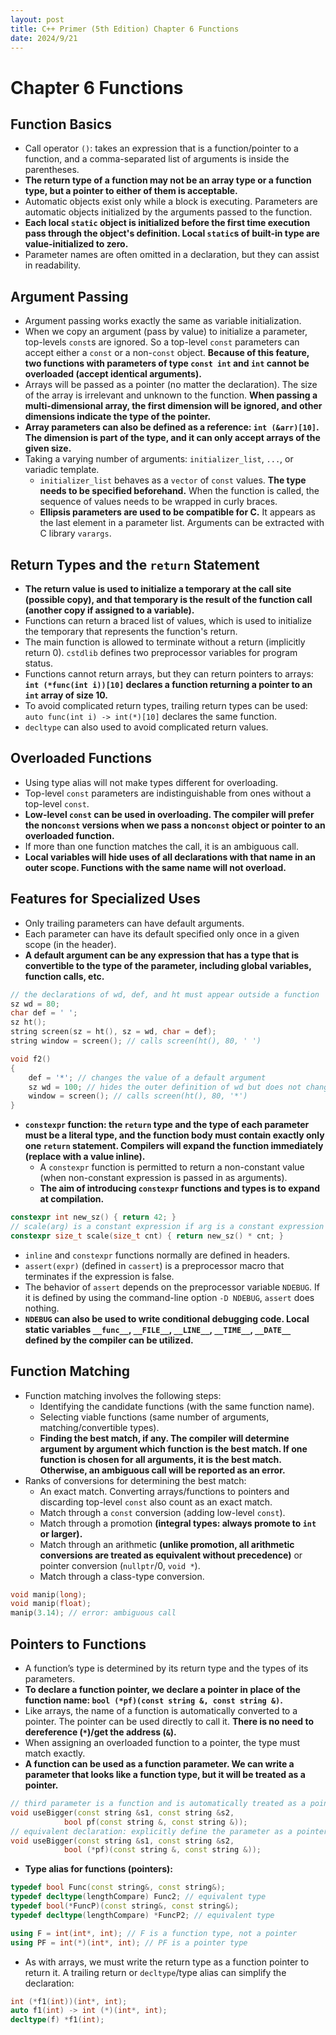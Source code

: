 ```yaml
---
layout: post
title: C++ Primer (5th Edition) Chapter 6 Functions
date: 2024/9/21
---
```


# Chapter 6 Functions

## Function Basics

- Call operator `()`: takes an expression that is a function/pointer to a function, and a comma-separated list of arguments is inside the parentheses.
- **The return type of a function may not be an array type or a function type, but a pointer to either of them is acceptable.**
- Automatic objects exist only while a block is executing. Parameters are automatic objects initialized by the arguments passed to the function.
- **Each local `static` object is initialized before the first time execution pass through the object's definition. Local `static`s of built-in type are value-initialized to zero.**
- Parameter names are often omitted in a declaration, but they can assist in readability.

## Argument Passing

- Argument passing works exactly the same as variable initialization.
- When we copy an argument (pass by value) to initialize a parameter, top-levels `const`s are ignored. So a top-level `const` parameters can accept either a `const` or a non-`const` object. **Because of this feature, two functions with parameters of type `const int` and `int` cannot be overloaded (accept identical arguments).**
- Arrays will be passed as a pointer (no matter the declaration). The size of the array is irrelevant and unknown to the function. **When passing a multi-dimensional array, the first dimension will be ignored, and other dimensions indicate the type of the pointer.**
- **Array parameters can also be defined as a reference: `int (&arr)[10]`. The dimension is part of the type, and it can only accept arrays of the given size.**
- Taking a varying number of arguments: `initializer_list`, `...`, or variadic template.
	- `initializer_list` behaves as a `vector` of `const` values. **The type needs to be specified beforehand.** When the function is called, the sequence of values needs to be wrapped in curly braces.
	- **Ellipsis parameters are used to be compatible for C.** It appears as the last element in a parameter list. Arguments can be extracted with C library `varargs`.

## Return Types and the `return` Statement

- **The return value is used to initialize a temporary at the call site (possible copy), and that temporary is the result of the function call (another copy if assigned to a variable).**
- Functions can return a braced list of values, which is used to initialize the temporary that represents the function's return.
- The main function is allowed to terminate without a return (implicitly return 0). `cstdlib` defines two preprocessor variables for program status.
- Functions cannot return arrays, but they can return pointers to arrays: **`int (*func(int i))[10]` declares a function returning a pointer to an `int` array of size 10.**
- To avoid complicated return types, trailing return types can be used: `auto func(int i) -> int(*)[10]` declares the same function.
- `decltype` can also used to avoid complicated return values.

## Overloaded Functions

- Using type alias will not make types different for overloading.
- Top-level `const` parameters are indistinguishable from ones without a top-level `const`.
- **Low-level `const` can be used in overloading. The compiler will prefer the non`const` versions when we pass a non`const` object or pointer to an overloaded function.**
- If more than one function matches the call, it is an ambiguous call.
- **Local variables will hide uses of all declarations with that name in an outer scope. Functions with the same name will not overload.**

## Features for Specialized Uses

- Only trailing parameters can have default arguments.
- Each parameter can have its default specified only once in a given scope (in the header).
- **A default argument can be any expression that has a type that is convertible to the type of the parameter, including global variables, function calls, etc.**

```cpp
// the declarations of wd, def, and ht must appear outside a function
sz wd = 80;
char def = ' ';
sz ht();
string screen(sz = ht(), sz = wd, char = def);
string window = screen(); // calls screen(ht(), 80, ' ')

void f2()
{
	def = '*'; // changes the value of a default argument
	sz wd = 100; // hides the outer definition of wd but does not change the default
	window = screen(); // calls screen(ht(), 80, '*')
}
```

- **`constexpr` function: the `return` type and the type of each parameter must be a literal type, and the function body must contain exactly only one `return` statement. Compilers will expand the function immediately (replace with a value inline).**
	- A `constexpr` function is permitted to return a non-constant value (when non-constant expression is passed in as arguments).
	- **The aim of introducing `constexpr` functions and types is to expand at compilation.**

```cpp
constexpr int new_sz() { return 42; }
// scale(arg) is a constant expression if arg is a constant expression
constexpr size_t scale(size_t cnt) { return new_sz() * cnt; }
```

- `inline` and `constexpr` functions normally are defined in headers.
- `assert(expr)` (defined in `cassert`) is a preprocessor macro that terminates if the expression is false.
- The behavior of `assert` depends on the preprocessor variable `NDEBUG`. If it is defined by using the command-line option `-D NDEBUG`, `assert` does nothing.
- **`NDEBUG` can also be used to write conditional debugging code. Local static variables `__func__`, `__FILE__`, `__LINE__`, `__TIME__`, `__DATE__` defined by the compiler can be utilized.**

## Function Matching

- Function matching involves the following steps:
	- Identifying the candidate functions (with the same function name).
	- Selecting viable functions (same number of arguments, matching/convertible types).
	- **Finding the best match, if any. The compiler will determine argument by argument which function is the best match. If one function is chosen for all arguments, it is the best match. Otherwise, an ambiguous call will be reported as an error.**
- Ranks of conversions for determining the best match:
	- An exact match. Converting arrays/functions to pointers and discarding top-level `const` also count as an exact match.
	- Match through a `const` conversion (adding low-level `const`).
	- Match through a promotion **(integral types: always promote to `int` or larger).**
	- Match through an arithmetic **(unlike promotion, all arithmetic conversions are treated as equivalent without precedence)** or pointer conversion (`nullptr`/0, `void *`).
	- Match through a class-type conversion.

```cpp
void manip(long);
void manip(float);
manip(3.14); // error: ambiguous call
```

## Pointers to Functions

- A function’s type is determined by its return type and the types of its parameters.
- **To declare a function pointer, we declare a pointer in place of the function name: `bool (*pf)(const string &, const string &)`.**
- Like arrays, the name of a function is automatically converted to a pointer. The pointer can be used directly to call it. **There is no need to dereference (`*`)/get the address (`&`).**
- When assigning an overloaded function to a pointer, the type must match exactly.
- **A function can be used as a function parameter. We can write a parameter that looks like a function type, but it will be treated as a pointer.**

```cpp
// third parameter is a function and is automatically treated as a pointer
void useBigger(const string &s1, const string &s2,
			bool pf(const string &, const string &));
// equivalent declaration: explicitly define the parameter as a pointer to function
void useBigger(const string &s1, const string &s2,
			bool (*pf)(const string &, const string &));
```

- **Type alias for functions (pointers):**

```cpp
typedef bool Func(const string&, const string&);
typedef decltype(lengthCompare) Func2; // equivalent type
typedef bool(*FuncP)(const string&, const string&);
typedef decltype(lengthCompare) *FuncP2; // equivalent type

using F = int(int*, int); // F is a function type, not a pointer
using PF = int(*)(int*, int); // PF is a pointer type
```

- As with arrays, we must write the return type as a function pointer to return it. A trailing return or `decltype`/type alias can simplify the declaration:

```cpp
int (*f1(int))(int*, int);
auto f1(int) -> int (*)(int*, int);
decltype(f) *f1(int);
```
